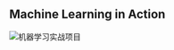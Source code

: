 ## Machine Learning in Action

![机器学习实战项目](https://cdn.jsdelivr.net/gh/chuony/pic/picdata/20210416165301.png)